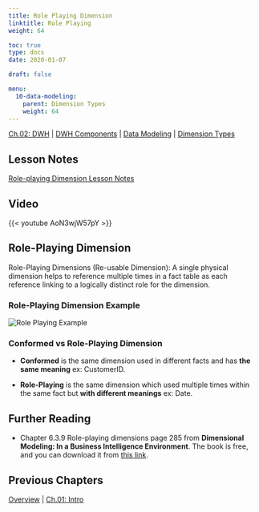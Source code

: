 ```yaml
---
title: Role Playing Dimension
linktitle: Role Playing
weight: 64

toc: true
type: docs
date: 2020-01-07

draft: false

menu:
  10-data-modeling:
    parent: Dimension Types
    weight: 64
---
```


[Ch.02: DWH](../../../../../02-dwh) | [DWH Components](../../../../03-architecture/) | [Data Modeling](../../../10-data-modeling/) | [Dimension Types](../../02-dimension-types/)

## Lesson Notes

[Role-playing Dimension Lesson Notes](../04-role-playing-dimension.pdf)


## Video

{{< youtube AoN3wjW57pY >}}

## Role-Playing Dimension

Role-Playing Dimensions (Re-usable Dimension): A single physical dimension helps to reference multiple times in a
    fact table as each reference linking to a logically distinct role
    for the dimension.
### Role-Playing Dimension Example


![Role Playing Example](../figures/role-playing-dim.png)

### Conformed vs Role-Playing Dimension


-   **Conformed** is the same dimension used in different facts and has **the same meaning** ex: CustomerID.

-   **Role-Playing** is the same dimension which used multiple times
    within the same fact but **with different meanings** ex: Date.

## Further Reading

- Chapter 6.3.9 Role-playing dimensions page 285 from **Dimensional Modeling: In a Business Intelligence Environment**. The book is free, and you can download it from [this link](https://www.redbooks.ibm.com/redbooks/pdfs/sg247138.pdf).


## Previous Chapters

[Overview](../../../../../../big-data-in-depth/)  | [Ch.01: Intro](../../../../../01-introduction) 

